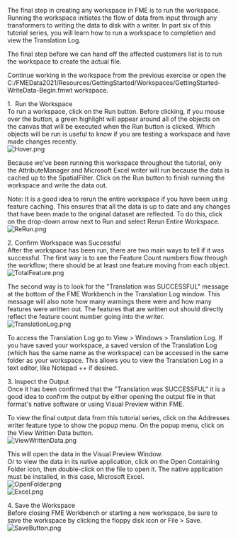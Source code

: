 <head><base target="_blank"> </head>

The final step in creating any workspace in FME is to run the workspace. Running the workspace initiates the flow of data from input through any transformers to writing the data to disk with a writer. In part six of this tutorial series, you will learn how to run a workspace to completion and view the Translation Log.

The final step before we can hand off the affected customers list is to run the workspace to create the actual file.

Continue working in the workspace from the previous exercise or open the C:/FMEData2021/Resources/GettingStarted/Workspaces/GettingStarted-WriteData-Begin.fmwt workspace.

1\.  Run the Workspace\
To run a workspace, click on the Run button. Before clicking, if you mouse over the button, a green highlight will appear around all of the objects on the canvas that will be executed when the Run button is clicked. Which objects will be run is useful to know if you are testing a workspace and have made changes recently.\
![Hover.png](https://community.safe.com/servlet/rtaImage?eid=ka14Q000000lK7r&feoid=00N30000006n8wU&refid=0EM4Q0000028bZw)

Because we've been running this workspace throughout the tutorial, only the AttributeManager and Microsoft Excel writer will run because the data is cached up to the SpatialFilter. Click on the Run button to finish running the workspace and write the data out.

Note: It is a good idea to rerun the entire workspace if you have been using feature caching. This ensures that all the data is up to date and any changes that have been made to the original dataset are reflected. To do this, click on the drop-down arrow next to Run and select Rerun Entire Workspace.\
![ReRun.png](https://community.safe.com/servlet/rtaImage?eid=ka14Q000000lK7r&feoid=00N30000006n8wU&refid=0EM4Q0000028bZx)

2\. Confirm Workspace was Successful\
After the workspace has been run, there are two main ways to tell if it was successful. The first way is to see the Feature Count numbers flow through the workflow; there should be at least one feature moving from each object.\
![TotalFeature.png](https://community.safe.com/servlet/rtaImage?eid=ka14Q000000lK7r&feoid=00N30000006n8wU&refid=0EM4Q0000028ba6)

The second way is to look for the "Translation was SUCCESSFUL" message at the bottom of the FME Workbench in the Translation Log window. This message will also note how many warnings there were and how many features were written out. The features that are written out should directly reflect the feature count number going into the writer.\
![TranslationLog.png](https://community.safe.com/servlet/rtaImage?eid=ka14Q000000lK7r&feoid=00N30000006n8wU&refid=0EM4Q0000028baG)

To access the Translation Log go to View > Windows > Translation Log. If you have saved your workspace, a saved version of the Translation Log (which has the same name as the workspace) can be accessed in the same folder as your workspace. This allows you to view the Translation Log in a text editor, like Notepad ++ if desired.

3\. Inspect the Output\
Once it has been confirmed that the "Translation was SUCCESSFUL" it is a good idea to confirm the output by either opening the output file in that format's native software or using Visual Preview within FME.

To view the final output data from this tutorial series, click on the Addresses writer feature type to show the popup menu. On the popup menu, click on the View Written Data button.\
![ViewWrittenData.png](https://community.safe.com/servlet/rtaImage?eid=ka14Q000000lK7r&feoid=00N30000006n8wU&refid=0EM4Q0000028baV)

This will open the data in the Visual Preview Window.\
Or to view the data in its native application, click on the Open Containing Folder icon, then double-click on the file to open it. The native application must be installed, in this case, Microsoft Excel.\
![OpenFolder.png](https://community.safe.com/servlet/rtaImage?eid=ka14Q000000lK7r&feoid=00N30000006n8wU&refid=0EM4Q0000028baa)\
![Excel.png](https://community.safe.com/servlet/rtaImage?eid=ka14Q000000lK7r&feoid=00N30000006n8wU&refid=0EM4Q0000028baf)

4\. Save the Workspace\
Before closing FME Workbench or starting a new workspace, be sure to save the workspace by clicking the floppy disk icon or File > Save.\
![SaveButton.png](https://community.safe.com/servlet/rtaImage?eid=ka14Q000000lK7r&feoid=00N30000006n8wU&refid=0EM4Q0000028bak)
